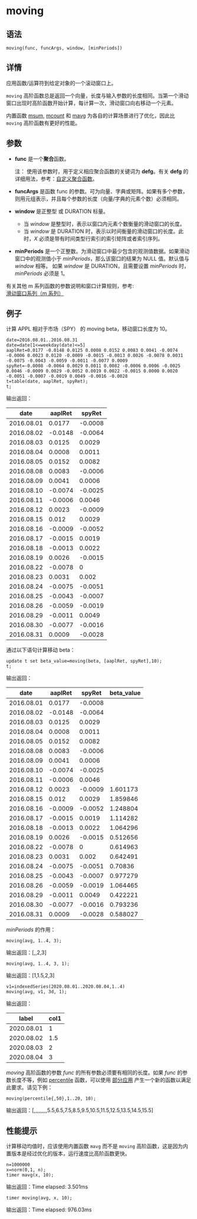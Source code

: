 # moving

## 语法

`moving(func, funcArgs, window, [minPeriods])`

## 详情

应用函数/运算符到给定对象的一个滚动窗口上。

`moving`
高阶函数总是返回一个向量，长度与输入参数的长度相同。当第一个滑动窗口出现时高阶函数开始计算，每计算一次，滑动窗口向右移动一个元素。

内置函数 [msum](../m/msum.html), [mcount](../m/mcount.html) 和 [mavg](../m/mavg.html)
为各自的计算场景进行了优化，因此比 `moving` 高阶函数有更好的性能。

## 参数

* **func** 是一个**聚合**函数。

  注： 使用该参数时，用于定义相应聚合函数的关键词为 **defg**。有关 **defg**
  的详细用法，参考：[自定义聚合函数](../../tutorials/udaf.html)。
* **funcArgs** 是函数 func
  的参数。可为向量、字典或矩阵。如果有多个参数，则用元组表示，并且每个参数的长度（向量/字典的元素个数）必须相同。
* **window** 是正整型 或 DURATION 标量。

  + 当 *window* 是整型时，表示以窗口内元素个数衡量的滑动窗口的长度。
  + 当 *window* 是 DURATION
    时，表示以时间衡量的滑动窗口的长度。此时，*X* 必须是带有时间类型行索引的索引矩阵或者索引序列。
* **minPeriods** 是一个正整数。为滑动窗口中最少包含的观测值数据。如果滑动窗口中的观测值小于
  *minPeriods*，那么该窗口的结果为 NULL 值。默认值与 *window* 相等。 如果
  *window* 是 DURATION，且需要设置 *minPeriods* 时，*minPeriods* 必须是
  1。

有关其他 m 系列函数的参数说明和窗口计算规则，参考: [滑动窗口系列（m 系列）](../themes/mFunctions.html)

## 例子

计算 APPL 相对于市场（SPY） 的 moving beta，移动窗口长度为 10。

```
date=2016.08.01..2016.08.31
date=date[1<=weekday(date)<=5]
aaplRet=0.0177 -0.0148 0.0125 0.0008 0.0152 0.0083 0.0041 -0.0074 -0.0006 0.0023 0.0120 -0.0009 -0.0015 -0.0013 0.0026 -0.0078 0.0031 -0.0075 -0.0043 -0.0059 -0.0011 -0.0077 0.0009
spyRet=-0.0008 -0.0064 0.0029 0.0011 0.0082 -0.0006 0.0006 -0.0025 0.0046 -0.0009 0.0029 -0.0052 0.0019 0.0022 -0.0015 0.0000 0.0020 -0.0051 -0.0007 -0.0019 0.0049 -0.0016 -0.0028
t=table(date, aaplRet, spyRet);
t;
```

输出返回：

| date | aaplRet | spyRet |
| --- | --- | --- |
| 2016.08.01 | 0.0177 | -0.0008 |
| 2016.08.02 | -0.0148 | -0.0064 |
| 2016.08.03 | 0.0125 | 0.0029 |
| 2016.08.04 | 0.0008 | 0.0011 |
| 2016.08.05 | 0.0152 | 0.0082 |
| 2016.08.08 | 0.0083 | -0.0006 |
| 2016.08.09 | 0.0041 | 0.0006 |
| 2016.08.10 | -0.0074 | -0.0025 |
| 2016.08.11 | -0.0006 | 0.0046 |
| 2016.08.12 | 0.0023 | -0.0009 |
| 2016.08.15 | 0.012 | 0.0029 |
| 2016.08.16 | -0.0009 | -0.0052 |
| 2016.08.17 | -0.0015 | 0.0019 |
| 2016.08.18 | -0.0013 | 0.0022 |
| 2016.08.19 | 0.0026 | -0.0015 |
| 2016.08.22 | -0.0078 | 0 |
| 2016.08.23 | 0.0031 | 0.002 |
| 2016.08.24 | -0.0075 | -0.0051 |
| 2016.08.25 | -0.0043 | -0.0007 |
| 2016.08.26 | -0.0059 | -0.0019 |
| 2016.08.29 | -0.0011 | 0.0049 |
| 2016.08.30 | -0.0077 | -0.0016 |
| 2016.08.31 | 0.0009 | -0.0028 |

通过以下语句计算移动 beta：

```
update t set beta_value=moving(beta, [aaplRet, spyRet],10);
t;
```

输出返回：

| date | aaplRet | spyRet | beta\_value |
| --- | --- | --- | --- |
| 2016.08.01 | 0.0177 | -0.0008 |  |
| 2016.08.02 | -0.0148 | -0.0064 |  |
| 2016.08.03 | 0.0125 | 0.0029 |  |
| 2016.08.04 | 0.0008 | 0.0011 |  |
| 2016.08.05 | 0.0152 | 0.0082 |  |
| 2016.08.08 | 0.0083 | -0.0006 |  |
| 2016.08.09 | 0.0041 | 0.0006 |  |
| 2016.08.10 | -0.0074 | -0.0025 |  |
| 2016.08.11 | -0.0006 | 0.0046 |  |
| 2016.08.12 | 0.0023 | -0.0009 | 1.601173 |
| 2016.08.15 | 0.012 | 0.0029 | 1.859846 |
| 2016.08.16 | -0.0009 | -0.0052 | 1.248804 |
| 2016.08.17 | -0.0015 | 0.0019 | 1.114282 |
| 2016.08.18 | -0.0013 | 0.0022 | 1.064296 |
| 2016.08.19 | 0.0026 | -0.0015 | 0.512656 |
| 2016.08.22 | -0.0078 | 0 | 0.614963 |
| 2016.08.23 | 0.0031 | 0.002 | 0.642491 |
| 2016.08.24 | -0.0075 | -0.0051 | 0.70836 |
| 2016.08.25 | -0.0043 | -0.0007 | 0.977279 |
| 2016.08.26 | -0.0059 | -0.0019 | 1.064465 |
| 2016.08.29 | -0.0011 | 0.0049 | 0.422221 |
| 2016.08.30 | -0.0077 | -0.0016 | 0.793236 |
| 2016.08.31 | 0.0009 | -0.0028 | 0.588027 |

*minPeriods* 的作用：

```
moving(avg, 1..4, 3);
```

输出返回：[,,2,3]

```
moving(avg, 1..4, 3, 1);
```

输出返回：[1,1.5,2,3]

```
v1=indexedSeries(2020.08.01..2020.08.04,1..4)
moving(avg, v1, 3d, 1);
```

输出返回：

| label | col1 |
| --- | --- |
| 2020.08.01 | 1 |
| 2020.08.02 | 1.5 |
| 2020.08.03 | 2 |
| 2020.08.04 | 3 |

*moving* 高阶函数的参数 *func* 的所有参数必须要有相同的长度。如果 *func*
的参数长度不等，例如 [percentile](../p/percentile.html) 函数，可以使用 [部分应用](../../progr/partial_app.html) 产生一个新的函数以满足此要求。请见下例：

```
moving(percentile{,50},1..20, 10);
```

输出返回：[,,,,,,,,,5.5,6.5,7.5,8.5,9.5,10.5,11.5,12.5,13.5,14.5,15.5]

## 性能提示

计算移动均值时，应该使用内置函数 `mavg` 而不是 `moving`
高阶函数，这是因为内置版本是经过优化的版本，运行速度比高阶函数更快。

```
n=1000000
x=norm(0,1, n);
timer mavg(x, 10);
```

输出返回：Time elapsed: 3.501ms

```
timer moving(avg, x, 10);
```

输出返回：Time elapsed: 976.03ms

